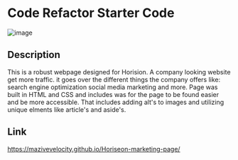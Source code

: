 # Code Refactor Starter Code

![image](Horiseon-marketing-page/assets/readme-assets/horiseon-screencap.jpg "Webpage screenshot")

## Description

This is a robust webpage designed for Horision. A company looking website get more traffic. 
it goes over the different things the company offers like: search engine optimization 
social media marketing and more. Page was built in HTML and CSS and includes was for the page
to be found easier and be more accessible. That includes adding alt's to images and utilizing 
unique elments like article's and aside's. 

## Link

https://mazivevelocity.github.io/Horiseon-marketing-page/
